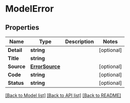 # ModelError

## Properties

Name | Type | Description | Notes
------------ | ------------- | ------------- | -------------
**Detail** | **string** |  | [optional] 
**Title** | **string** |  | 
**Source** | [**ErrorSource**](error_source.md) |  | [optional] 
**Code** | **string** |  | [optional] 
**Status** | **string** |  | [optional] 

[[Back to Model list]](../README.md#documentation-for-models) [[Back to API list]](../README.md#documentation-for-api-endpoints) [[Back to README]](../README.md)


